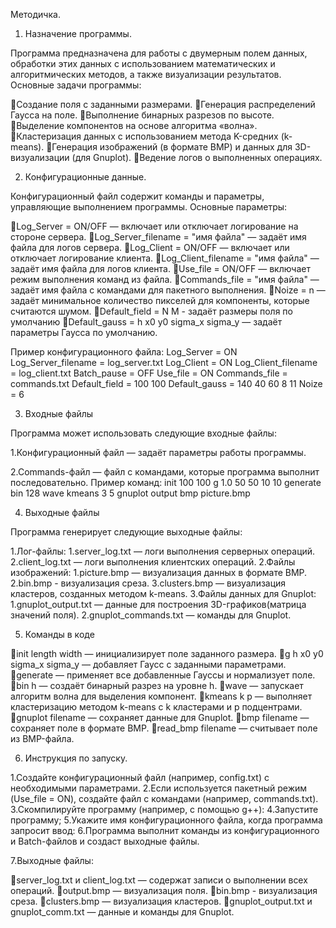 Методичка.

1. Назначение программы.
   
Программа предназначена для работы с двумерным полем данных, обработки этих данных с использованием математических и алгоритмических методов, а также визуализации результатов. Основные задачи программы:

Создание поля с заданными размерами.
Генерация распределений Гаусса на поле.
Выполнение бинарных разрезов по высоте.
Выделение компонентов на основе алгоритма «волна».
Кластеризация данных с использованием метода K-средних (k-means).
Генерация изображений (в формате BMP) и данных для 3D-визуализации (для Gnuplot).
Ведение логов о выполненных операциях.

2. Конфигурационные данные.
   
Конфигурационный файл содержит команды и параметры, управляющие выполнением программы. Основные параметры:

Log_Server = ON/OFF — включает или отключает логирование на стороне сервера.
Log_Server_filename = "имя файла" — задаёт имя файла для логов сервера.
Log_Client = ON/OFF — включает или отключает логирование клиента.
Log_Client_filename = "имя файла" — задаёт имя файла для логов клиента.
Use_file = ON/OFF — включает режим выполнения команд из файла.
Commands_file = "имя файла" — задаёт имя файла с командами для пакетного выполнения.
Noize = n — задаёт минимальное количество пикселей для компоненты, которые считаются шумом.
Default_field = N M - задаёт размеры поля по умолчанию
Default_gauss = h x0 y0 sigma_x sigma_y — задаёт параметры Гаусса по умолчанию.

Пример конфигурационного файла:
Log_Server = ON
Log_Server_filename = log_server.txt
Log_Client = ON
Log_Client_filename = log_client.txt
Batch_pause = OFF
Use_file = ON
Commands_file = commands.txt
Default_field = 100 100
Default_gauss = 140 40 60 8 11
Noize = 6

3. Входные файлы
   
Программа может использовать следующие входные файлы:

1.Конфигурационный файл — задаёт параметры работы программы.

2.Commands-файл — файл с командами, которые программа выполнит последовательно. Пример команд:
init 100 100
g 1.0 50 50 10 10
generate
bin 128
wave
kmeans 3 5
gnuplot output
bmp picture.bmp

4. Выходные файлы
   
Программа генерирует следующие выходные файлы:

1.Лог-файлы:
1.server_log.txt — логи выполнения серверных операций.
2.client_log.txt — логи выполнения клиентских операций.
2.Файлы изображений:
1.picture.bmp — визуализация данных в формате BMP.
2.bin.bmp - визуализация среза. 
3.clusters.bmp — визуализация кластеров, созданных методом k-means.
3.Файлы данных для Gnuplot:
1.gnuplot_output.txt — данные для построения 3D-графиков(матрица значений поля).
2.gnuplot_commands.txt — команды для Gnuplot.

5. Команды в коде
   
init length width — инициализирует поле заданного размера.
g h x0 y0 sigma_x sigma_y — добавляет Гаусс с заданными параметрами.
generate — применяет все добавленные Гауссы и нормализует поле.
bin h — создаёт бинарный разрез на уровне h.
wave — запускает алгоритм волна для выделения компонент.
kmeans k p — выполняет кластеризацию методом k-means с k кластерами и p подцентрами.
gnuplot filename — сохраняет данные для Gnuplot.
bmp filename — сохраняет поле в формате BMP.
read_bmp filename — считывает поле из BMP-файла.

6. Инструкция по запуску.
   
1.Создайте конфигурационный файл (например, config.txt) с необходимыми параметрами.
2.Если используется пакетный режим (Use_file = ON), создайте файл с командами (например, commands.txt).
3.Скомпилируйте программу (например, с помощью g++):
4.Запустите программу;
5.Укажите имя конфигурационного файла, когда программа запросит ввод:
6.Программа выполнит команды из конфигурационного и Batch-файлов и создаст выходные файлы.

7.Выходные файлы:

server_log.txt и client_log.txt — содержат записи о выполнении всех операций.
output.bmp — визуализация поля.
bin.bmp - визуализация среза.
clusters.bmp — визуализация кластеров.
gnuplot_output.txt и gnuplot_comm.txt — данные и команды для Gnuplot.

